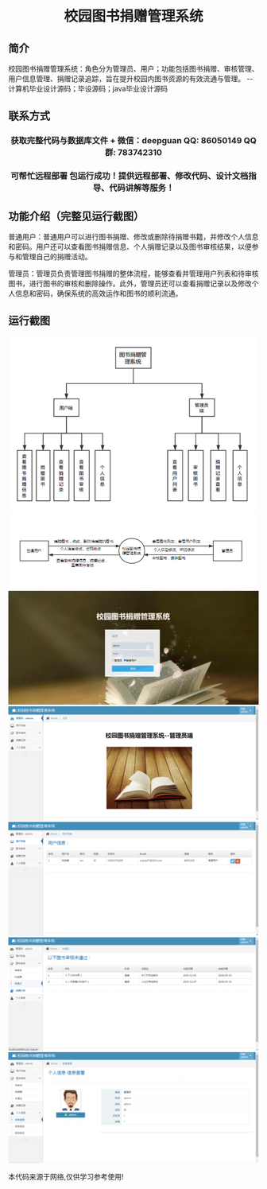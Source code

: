 <p><h1 align="center">校园图书捐赠管理系统</h1></p>

## 简介
校园图书捐赠管理系统：角色分为管理员、用户；功能包括图书捐赠、审核管理、用户信息管理、捐赠记录追踪，旨在提升校园内图书资源的有效流通与管理。    --计算机毕业设计源码；毕设源码；java毕业设计源码


## 联系方式
<p><h3 align="center">获取完整代码与数据库文件 + 微信：deepguan QQ: 86050149 QQ群: 783742310</h3></p>
<p><h3 align="center">可帮忙远程部署 包运行成功！提供远程部署、修改代码、设计文档指导、代码讲解等服务！</h3></p>

## 功能介绍（完整见运行截图）
普通用户：普通用户可以进行图书捐赠、修改或删除待捐赠书籍，并修改个人信息和密码。用户还可以查看图书捐赠信息、个人捐赠记录以及图书审核结果，以便参与和管理自己的捐赠活动。

管理员：管理员负责管理图书捐赠的整体流程，能够查看并管理用户列表和待审核图书，进行图书的审核和删除操作。此外，管理员还可以查看捐赠记录以及修改个人信息和密码，确保系统的高效运作和图书的顺利流通。


## 运行截图
![](imgs/588112-20210104231724590-1527128097.png)
![](imgs/588112-20210104231737868-1122166571.png)
![](imgs/588112-20210104231800883-715081414.png)
![](imgs/588112-20210104231808590-1773762760.png)
![](imgs/588112-20210104231816226-1746164212.png)
![](imgs/588112-20210104231823111-684888179.png)
![](imgs/588112-20210104231831622-1996465430.png)

<p>本代码来源于网络,仅供学习参考使用!</p>
